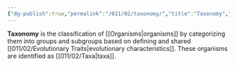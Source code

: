 ```yaml
---
{"dg-publish":true,"permalink":"/011/02/taxonomy/","title":"Taxonomy","tags":["BIOL422"],"noteIcon":"fallback","created":"2024-09-26T13:45:04.136-07:00","updated":"2024-09-26T15:26:36.615-07:00"}
---
```


**Taxonomy** is the classification of [[Organisms\|organisms]] by categorizing them into groups and subgroups based on defining and shared [[011/02/Evolutionary Traits\|evolutionary characteristics]]. These organisms are identified as [[011/02/Taxa\|taxa]].